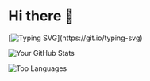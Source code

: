 # Hi there 👋
[![Typing SVG](https://readme-typing-svg.herokuapp.com?font=Fira+Code&pause=1000&color=F7EB2D&random=false&width=435&lines=Hello%2C+I+am+Aditya+Singh!)](https://git.io/typing-svg)

![Your GitHub Stats](https://github-readme-stats.vercel.app/api?adityasingh-ops=your-github-username&show_icons=true&theme=radical)

![Top Languages](https://github-readme-stats.vercel.app/api/top-langs/?adityasingh-ops=your-github-username&layout=compact&theme=radical)
